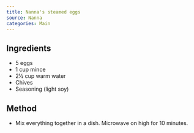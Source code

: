 ```yaml
---
title: Nanna's steamed eggs
source: Nanna
categories: Main
---
```


## Ingredients
* 5 eggs
* 1 cup mince
* 2½ cup warm water
* Chives
* Seasoning (light soy)

## Method
* Mix everything together in a dish. Microwave on high for 10 minutes.